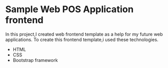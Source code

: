 # Sample Web POS Application frontend

In this project,I created web frontend template as a help for my future web applications.
To create this frontend template,i used these technologies.

- HTML
- CSS
- Bootstrap framework